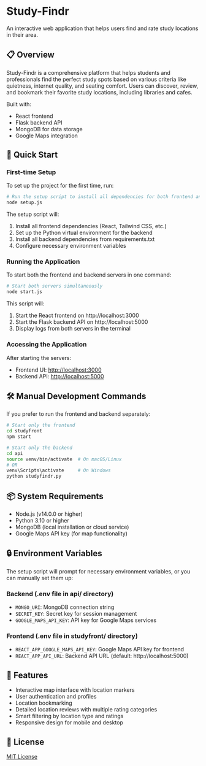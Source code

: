 # Study-Findr

An interactive web application that helps users find and rate study locations in their area.

## 📋 Overview

Study-Findr is a comprehensive platform that helps students and professionals find the perfect study spots based on various criteria like quietness, internet quality, and seating comfort. Users can discover, review, and bookmark their favorite study locations, including libraries and cafes.

Built with:

- React frontend
- Flask backend API
- MongoDB for data storage
- Google Maps integration

## 🚀 Quick Start

### First-time Setup

To set up the project for the first time, run:

```bash
# Run the setup script to install all dependencies for both frontend and backend
node setup.js
```

The setup script will:

1. Install all frontend dependencies (React, Tailwind CSS, etc.)
2. Set up the Python virtual environment for the backend
3. Install all backend dependencies from requirements.txt
4. Configure necessary environment variables

### Running the Application

To start both the frontend and backend servers in one command:

```bash
# Start both servers simultaneously
node start.js
```

This script will:

1. Start the React frontend on http://localhost:3000
2. Start the Flask backend API on http://localhost:5000
3. Display logs from both servers in the terminal

### Accessing the Application

After starting the servers:

- Frontend UI: [http://localhost:3000](http://localhost:3000)
- Backend API: [http://localhost:5000](http://localhost:5000)

## 🛠️ Manual Development Commands

If you prefer to run the frontend and backend separately:

```bash
# Start only the frontend
cd studyfront
npm start

# Start only the backend
cd api
source venv/bin/activate  # On macOS/Linux
# OR
venv\Scripts\activate     # On Windows
python studyfindr.py
```

## 📦 System Requirements

- Node.js (v14.0.0 or higher)
- Python 3.10 or higher
- MongoDB (local installation or cloud service)
- Google Maps API key (for map functionality)

## 🔒 Environment Variables

The setup script will prompt for necessary environment variables, or you can manually set them up:

### Backend (.env file in api/ directory)

- `MONGO_URI`: MongoDB connection string
- `SECRET_KEY`: Secret key for session management
- `GOOGLE_MAPS_API_KEY`: API key for Google Maps services

### Frontend (.env file in studyfront/ directory)

- `REACT_APP_GOOGLE_MAPS_API_KEY`: Google Maps API key for frontend
- `REACT_APP_API_URL`: Backend API URL (default: http://localhost:5000)

## 📱 Features

- Interactive map interface with location markers
- User authentication and profiles
- Location bookmarking
- Detailed location reviews with multiple rating categories
- Smart filtering by location type and ratings
- Responsive design for mobile and desktop

## 📖 License

[MIT License](LICENSE)
